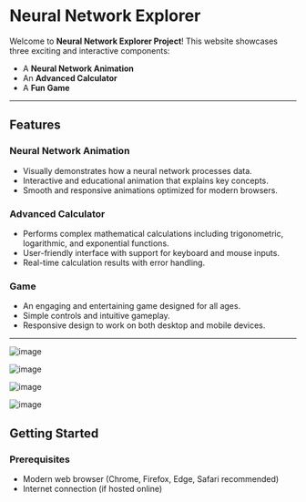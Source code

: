# Neural Network Explorer

Welcome to **Neural Network Explorer Project**! This website showcases three exciting and interactive components:  
- A **Neural Network Animation**  
- An **Advanced Calculator**  
- A **Fun Game**

---

## Features

### Neural Network Animation
- Visually demonstrates how a neural network processes data.
- Interactive and educational animation that explains key concepts.
- Smooth and responsive animations optimized for modern browsers.

### Advanced Calculator
- Performs complex mathematical calculations including trigonometric, logarithmic, and exponential functions.
- User-friendly interface with support for keyboard and mouse inputs.
- Real-time calculation results with error handling.

### Game
- An engaging and entertaining game designed for all ages.
- Simple controls and intuitive gameplay.
- Responsive design to work on both desktop and mobile devices.

---
![image](https://github.com/user-attachments/assets/98a6a748-865d-4d57-adc1-9083f6927933)

![image](https://github.com/user-attachments/assets/f36b398f-9af6-44a9-abe9-fd834ac1a96b)

![image](https://github.com/user-attachments/assets/ed1a259a-1d38-43fd-8bea-c357811ab6ab)

![image](https://github.com/user-attachments/assets/18047034-4bd6-43d0-81f1-e4e228cad016)


## Getting Started

### Prerequisites
- Modern web browser (Chrome, Firefox, Edge, Safari recommended)
- Internet connection (if hosted online)
